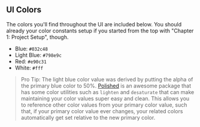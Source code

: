 ## UI Colors

The colors you'll find throughout the UI are included below. You should already your color constants setup if you started from the top with "Chapter 1: Project Setup", though.

* Blue: `#032c48`
* Light Blue: `#798e9c`
* Red: `#e90c31`
* White: `#fff`

> Pro Tip:
The light blue color value was derived by putting the alpha of the primary blue color to 50%. [Polished](https://polished.js.org/) is an awesome package that has some color utilities such as `lighten` and `desaturate` that can make maintaining your color values super easy and clean. This allows you to reference other color values from your primary color value, such that, if your primary color value ever changes, your related colors automatically get set relative to the new primary color.
